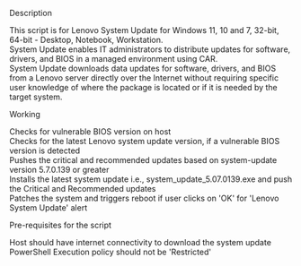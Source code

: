 Description  
  
This script is for Lenovo System Update for Windows 11, 10 and 7, 32-bit, 64-bit - Desktop, Notebook, Workstation.  
System Update enables IT administrators to distribute updates for software, drivers, and BIOS in a managed environment using CAR.  
System Update downloads data updates for software, drivers, and BIOS from a Lenovo server directly over the Internet without requiring specific user knowledge of where the package is located or if it is needed by the target system.  
  
Working  
  
Checks for vulnerable BIOS version on host  
Checks for the latest Lenovo system update version, if a vulnerable BIOS version is detected  
Pushes the critical and recommended updates based on system-update version 5.7.0.139 or greater  
Installs the latest system update i.e., system_update_5.07.0139.exe and push the Critical and Recommended updates  
Patches the system and triggers reboot if user clicks on 'OK' for 'Lenovo System Update' alert  
  
Pre-requisites for the script  
  
Host should have internet connectivity to download the system update  
PowerShell Execution policy should not be 'Restricted'  